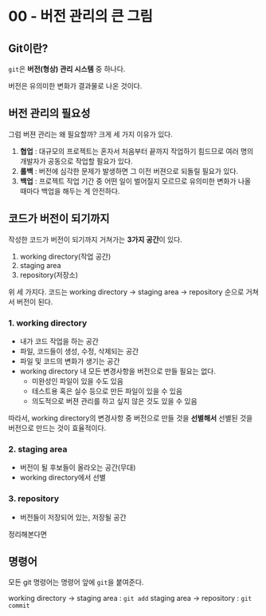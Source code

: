 # 00 - 버전 관리의 큰 그림

## Git이란?

`git`은 **버전(형상) 관리 시스템** 중 하나다.

버전은 유의미한 변화가 결과물로 나온 것이다.

## 버전 관리의 필요성

그럼 버젼 관리는 왜 필요할까? 크게 세 가지 이유가 있다.

1. **협업** : 대규모의 프로젝트는 혼자서 처음부터 끝까지 작업하기 힘드므로 여러 명의 개발자가 공동으로 작업할 필요가 있다.
2. **롤백** : 버전에 심각한 문제가 발생하면 그 이전 버젼으로 되돌릴 필요가 있다.
3. **백업** : 프로젝트 작업 기간 중 어떤 일이 벌어질지 모르므로 유의미한 변화가 나올 때마다 백업을 해두는 게 안전하다.

## 코드가 버전이 되기까지

작성한 코드가 버전이 되기까지 거쳐가는 **3가지 공간**이 있다. 

1. working directory(작업 공간)
2. staging area
3. repository(저장소)

위 세 가지다. 코드는 working directory -> staging area -> repository 순으로 거쳐서 버전이 된다.

### 1. working directory

- 내가 코드 작업을 하는 공간
- 파일, 코드들이 생성, 수정, 삭제되는 공간
- 파일 및 코드의 변화가 생기는 공간
- working directory 내 모든 변경사항을 버전으로 만들 필요는 없다. 
  - 미완성인 파일이 있을 수도 있음
  - 테스트용 혹은 실수 등으로 만든 파일이 있을 수 있음
  - 의도적으로 버젼 관리를 하고 싶지 않은 것도 있을 수 있음

따라서, working directory의 변경사항 중 버전으로 만들 것을 **선별해서** 선별된 것을 버전으로 만드는 것이 효율적이다.

### 2. staging area

- 버전이 될 후보들이 올라오는 공간(무대)
- working directory에서 선별

### 3. repository

- 버전들이 저장되어 있는, 저장될 공간

정리해본다면 
## 명령어

모든 git 명령어는 명령어 앞에 `git`을 붙여준다.

working directory -> staging area : `git add`
staging area -> repository : `git commit`